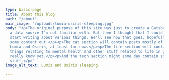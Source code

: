 ```yaml
---
type: basic-page
title: About this blog
path: "/about"
main_image: "/uploads/lumia-osiris-sleeping.jpg"
body: "<p>The original purpose of this site was just to create a Gatsby site with
  a data source I'm not familiar with. But then I thought that I could also try to
  start writing about various things. We'll see how that goes, hopefully I'll get
  some content out.</p><p>The cat section will contain posts mostly of my two cats,
  Lumia and Osiris, at least for now.</p><p>The life section will contain posts about
  things relating to mental health and other stuff related to life in general. I don't
  really know yet.</p><p>And the tech section might some day contain some more technical
  stuff.</p>"
image_alt_text: Lumia and Osiris sleeping

---
```

